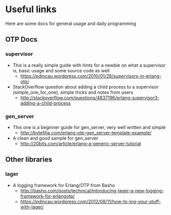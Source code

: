 # Useful links
Here are some docs for general usage and daily programming

## OTP Docs

### supervisor
* This is a really simple guide with hints for a newbie on what a supervisor is, basic usage and some source code as well
  - https://pdincau.wordpress.com/2010/01/28/supervisors-in-erlang-otp/
* StackOverflow question about adding a child process to a supervisor (simple_one_for_one), simple tricks and notes from users
  - http://stackoverflow.com/questions/4837196/erlang-supervisor3-adding-a-child-process

### gen_server
* This one is a beginner guide for gen_server, very well written and simple
  - http://bytefilia.com/erlang-otp-gen_server-template-example/
* A clean and good sample for gen_server
  - http://20bits.com/article/erlang-a-generic-server-tutorial

## Other libraries

### lager
* A logging framework for Erlang/OTP from Basho
  - http://basho.com/posts/technical/introducing-lager-a-new-logging-framework-for-erlangotp/
  - https://pdincau.wordpress.com/2012/08/11/how-to-log-your-stuff-with-lager/
